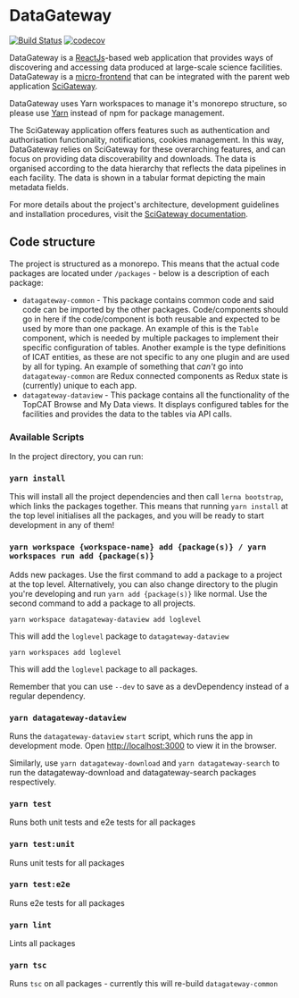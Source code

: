 # DataGateway

[![Build Status](https://github.com/ral-facilities/datagateway/workflows/CI%20Build/badge.svg?branch=master)](https://github.com/ral-facilities/datagateway/actions?query=workflow%3A%22CI+Build%22) [![codecov](https://codecov.io/gh/ral-facilities/datagateway/branch/master/graph/badge.svg)](https://codecov.io/gh/ral-facilities/datagateway)

DataGateway is a [ReactJs](https://reactjs.org/)-based web application that provides ways of discovering and accessing data produced at large-scale science facilities. DataGateway is
a [micro-frontend](https://micro-frontends.org/) that can be integrated with the parent web application [SciGateway](https://github.com/ral-facilities/scigateway).

DataGateway uses Yarn workspaces to manage it's monorepo structure, so please use [Yarn](https://yarnpkg.com/lang/en/docs/install/) instead of npm for package management.

The SciGateway application offers features such as authentication and authorisation functionality, notifications, cookies management. In this way, DataGateway relies on SciGateway for these overarching features, and can focus on providing data discoverability and downloads. The data is organised according to the data hierarchy that reflects the data pipelines in each facility. The data is shown in a tabular format depicting the main metadata fields.

For more details about the project's architecture, development guidelines and installation procedures, visit the [SciGateway documentation](https://github.com/ral-facilities/scigateway/wiki).

## Code structure

The project is structured as a monorepo. This means that the actual code packages are located under `/packages` - below is a description of each package:

- `datagateway-common` - This package contains common code and said code can be imported by the other packages. Code/components should go in here if
  the code/component is both reusable and expected to be used by more than one package. An example of this is the `Table` component, which is needed by
  multiple packages to implement their specific configuration of tables. Another example is the type definitions of ICAT entities, as these are not
  specific to any one plugin and are used by all for typing. An example of something that _can't_ go into `datagateway-common` are Redux connected
  components as Redux state is (currently) unique to each app.
- `datagateway-dataview` - This package contains all the functionality of the TopCAT Browse and My Data views. It displays configured tables for the facilities
  and provides the data to the tables via API calls.

### Available Scripts

In the project directory, you can run:

### `yarn install`

This will install all the project dependencies and then call `lerna bootstrap`,
which links the packages together. This means that running `yarn install` at the top
level initialises all the packages, and you will be ready to start development in any of them!

### `yarn workspace {workspace-name} add {package(s)} / yarn workspaces run add {package(s)}`

Adds new packages. Use the first command to add a package to a project at the top level.
Alternatively, you can also change directory to the plugin you're developing and run `yarn add {package(s)}` like normal.
Use the second command to add a package to all projects.

```
yarn workspace datagateway-dataview add loglevel
```

This will add the `loglevel` package to `datagateway-dataview`

```
yarn workspaces add loglevel
```

This will add the `loglevel` package to all packages.

Remember that you can use `--dev` to save as a devDependency instead of a regular dependency.

### `yarn datagateway-dataview`

Runs the `datagateway-dataview` `start` script, which runs the app in development mode.
Open [http://localhost:3000](http://localhost:3000) to view it in the browser.

Similarly, use `yarn datagateway-download` and `yarn datagateway-search` to run the datagateway-download and datagateway-search packages respectively.

### `yarn test`

Runs both unit tests and e2e tests for all packages

### `yarn test:unit`

Runs unit tests for all packages

### `yarn test:e2e`

Runs e2e tests for all packages

### `yarn lint`

Lints all packages

### `yarn tsc`

Runs `tsc` on all packages - currently this will re-build `datagateway-common`
